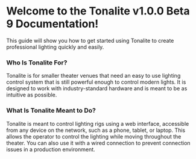 # Welcome to the Tonalite v1.0.0 Beta 9 Documentation!

This guide will show you how to get started using Tonalite to create professional lighting quickly and easily.

### Who Is Tonalite For?

Tonalite is for smaller theater venues that need an easy to use lighting control system that is still powerful enough to control modern lights. It is designed to work with industry-standard hardware and is meant to be as intuitive as possible.

### What Is Tonalite Meant to Do?

Tonalite is meant to control lighting rigs using a web interface, accessible from any device on the network, such as a phone, tablet, or laptop. This allows the operator to control the lighting while moving throughout the theater. You can also use it with a wired connection to prevent connection issues in a production environment.
